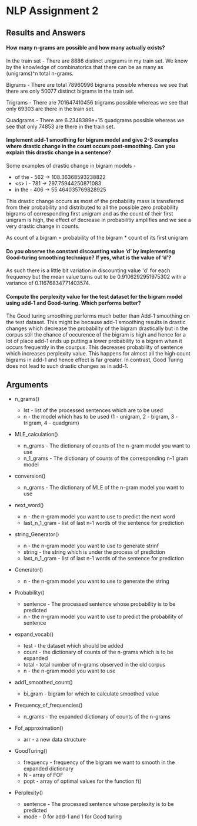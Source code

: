 # NLP Assignment 2

## Results and Answers
#### How many n-grams are possible and how many actually exists?
In the train set - 
There are 8886 distinct unigrams in my train set. We know by the knowledge of combinatorics that there can be as many as (unigrams)^n total n-grams.

Bigrams - There are total 78960996 bigrams possible whereas we see that there are only 50077 distinct bigrams in the train set.

Trigrams - There are 701647410456 trigrams possible whereas we see that only 69303 are there in the train set.

Quadgrams - There are 6.2348389e+15 quadgrams possible whereas we see that only 74853 are there in the train set.

#### Implement add-1 smoothing for bigram model and give 2-3 examples where drastic change in the count occurs post-smoothing. Can you explain this drastic change in a sentence?
Some examples of drastic change in bigram models - 

* of the  -  562  ->  108.36368593238822
* \<s\> i  -  781  ->  297.75944250871083
* in the  -  406  ->  55.464035769828925

This drastic change occurs as most of the probability mass is transferred from their probability and distributed to all the possible zero probability bigrams of corresponding first unigram and as the count of their first unigram is high, the effect of decrease in probabilitiy amplifies and we see a very drastic change in counts. 

As count of a bigram = probability of the bigram * count of its first unigram

#### Do you observe the constant discounting value ‘d’ by implementing Good-turing smoothing technique? If yes, what is the value of ‘d’? 
As such there is a little bit variation in discounting value 'd' for each frequency but the mean value turns out to be 0.9106292951975302 with a variance of 0.11676834771403574.

#### Compute the perplexity value for the test dataset for the bigram model using add-1 and Good-turing. Which performs better? 
The Good turing smoothing performs much better than Add-1 smoothing on the test dataset. This might be because add-1 smoothing results in drastic changes which decrease the probability of the bigram drastically but in the corpus still the chance of occurence of the bigram is high and hence for a lot of place add-1 ends up putting a lower probability to a bigram when it occurs frequently in the courpus. This decreases probability of sentence which increases perplexity value. This happens for almost all the high count bigrams in add-1 and hence effect is far greater. In contrast, Good Turing does not lead to such drastic changes as in add-1.


## Arguments
* n_grams()
  * lst - list of the processed sentences which are to be used
  * n - the model which has to be used (1 - unigram, 2 - bigram, 3 - trigram, 4 - quadgram)
  
* MLE_calculation()
  * n_grams - The dictionary of counts of the n-gram model you want to use
  * n_1_grams - The dictionary of counts of the corresponding n-1 gram model
  
* conversion()
  * n_grams - The dictionary of MLE of the n-gram model you want to use

* next_word()
  * n - the n-gram model you want to use to predict the next word
  * last_n_1_gram - list of last n-1 words of the sentence for prediction
  
* string_Generator()
  * n - the n-gram model you want to use to generate strinf
  * string - the string which is under the process of prediction
  * last_n_1_gram - list of last n-1 words of the sentence for prediction
  
* Generator()
  * n - the n-gram model you want to use to generate the string
  
* Probability()
  * sentence - The processed sentence whose probability is to be predicted
  * n - the n-gram model you want to use to predict the probability of sentence
  
* expand_vocab()
  * test - the dataset which should be added
  * count - the dictionary of counts of the n-grams which is to be expanded
  * total - total number of n-grams observed in the old corpus
  * n - the n-gram model you want to use
  
* add1_smoothed_count()
  * bi_gram - bigram for which to calculate smoothed value
  
* Frequency_of_frequencies()
  * n_grams - the expanded dictionary of counts of the n-grams
  
* Fof_approximation()
  * arr - a new data structure
  
* GoodTuring()
  * frequency - frequency of the bigram we want to smooth in the expanded dictionary
  * N - array of FOF
  * popt - array of optimal values for the function f()
  
* Perplexity()
  * sentence - The processed sentence whose perplexity is to be predicted
  * mode - 0 for add-1 and 1 for Good turing
